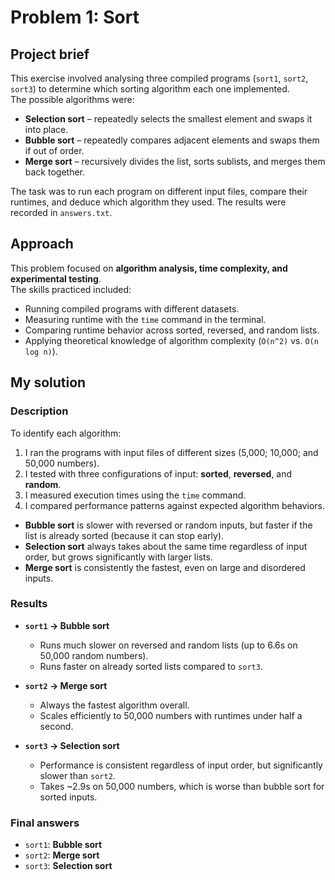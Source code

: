 # Problem 1: Sort

## Project brief
This exercise involved analysing three compiled programs (`sort1`, `sort2`, `sort3`) to determine which sorting algorithm each one implemented.  
The possible algorithms were:
- **Selection sort** – repeatedly selects the smallest element and swaps it into place.
- **Bubble sort** – repeatedly compares adjacent elements and swaps them if out of order.
- **Merge sort** – recursively divides the list, sorts sublists, and merges them back together.

The task was to run each program on different input files, compare their runtimes, and deduce which algorithm they used. The results were recorded in `answers.txt`.

## Approach
This problem focused on **algorithm analysis, time complexity, and experimental testing**.  
The skills practiced included:
- Running compiled programs with different datasets.
- Measuring runtime with the `time` command in the terminal.
- Comparing runtime behavior across sorted, reversed, and random lists.
- Applying theoretical knowledge of algorithm complexity (`O(n^2)` vs. `O(n log n)`).

## My solution

### Description
To identify each algorithm:
1. I ran the programs with input files of different sizes (5,000; 10,000; and 50,000 numbers).
2. I tested with three configurations of input: **sorted**, **reversed**, and **random**.
3. I measured execution times using the `time` command.
4. I compared performance patterns against expected algorithm behaviors.

- **Bubble sort** is slower with reversed or random inputs, but faster if the list is already sorted (because it can stop early).
- **Selection sort** always takes about the same time regardless of input order, but grows significantly with larger lists.
- **Merge sort** is consistently the fastest, even on large and disordered inputs.

### Results
- **`sort1` → Bubble sort**  
  - Runs much slower on reversed and random lists (up to 6.6s on 50,000 random numbers).  
  - Runs faster on already sorted lists compared to `sort3`.  

- **`sort2` → Merge sort**  
  - Always the fastest algorithm overall.  
  - Scales efficiently to 50,000 numbers with runtimes under half a second.  

- **`sort3` → Selection sort**  
  - Performance is consistent regardless of input order, but significantly slower than `sort2`.  
  - Takes ~2.9s on 50,000 numbers, which is worse than bubble sort for sorted inputs.  

### Final answers
- `sort1`: **Bubble sort**  
- `sort2`: **Merge sort**  
- `sort3`: **Selection sort**
